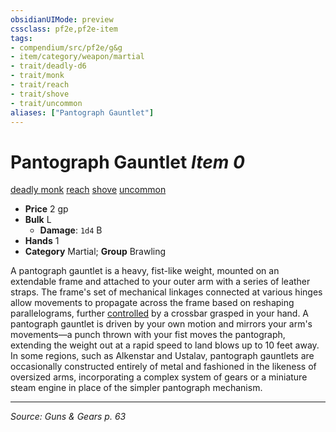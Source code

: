 ```yaml
---
obsidianUIMode: preview
cssclass: pf2e,pf2e-item
tags:
- compendium/src/pf2e/g&g
- item/category/weapon/martial
- trait/deadly-d6
- trait/monk
- trait/reach
- trait/shove
- trait/uncommon
aliases: ["Pantograph Gauntlet"]
---
```

# Pantograph Gauntlet *Item 0*  
[deadly <d6>](rules/traits/deadly-d6.md "Deadly Weapon Trait")  [monk](Reference/Rules/Traits/monk.md "Monk Class Trait")  [reach](reach.md "Reach Weapon Trait")  [shove](Reference/Rules/Traits/shove.md "Shove Weapon Trait")  [uncommon](uncommon.md "Uncommon Rarity Trait")  

- **Price** 2 gp
- **Bulk** L
  - **Damage**: `1d4` B
- **Hands** 1
- **Category** Martial; **Group** Brawling 

A pantograph gauntlet is a heavy, fist-like weight, mounted on an extendable frame and attached to your outer arm with a series of leather straps. The frame's set of mechanical linkages connected at various hinges allow movements to propagate across the frame based on reshaping parallelograms, further [controlled](conditions.md#Controlled) by a crossbar grasped in your hand. A pantograph gauntlet is driven by your own motion and mirrors your arm's movements—a punch thrown with your fist moves the pantograph, extending the weight out at a rapid speed to land blows up to 10 feet away. In some regions, such as Alkenstar and Ustalav, pantograph gauntlets are occasionally constructed entirely of metal and fashioned in the likeness of oversized arms, incorporating a complex system of gears or a miniature steam engine in place of the simpler pantograph mechanism.


---
*Source: Guns & Gears p. 63*